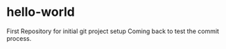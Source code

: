 # hello-world
First Repository for initial git project setup
Coming back to test the commit process.
